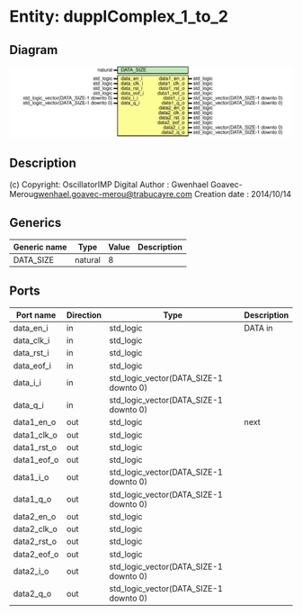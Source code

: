 # Entity: dupplComplex_1_to_2

## Diagram

![Diagram](dupplComplex_1_to_2.svg "Diagram")
## Description

(c) Copyright: OscillatorIMP Digital
Author : Gwenhael Goavec-Merou<gwenhael.goavec-merou@trabucayre.com>
Creation date : 2014/10/14
## Generics

| Generic name | Type    | Value | Description |
| ------------ | ------- | ----- | ----------- |
| DATA_SIZE    | natural | 8     |             |
## Ports

| Port name   | Direction | Type                                   | Description |
| ----------- | --------- | -------------------------------------- | ----------- |
| data_en_i   | in        | std_logic                              | DATA in     |
| data_clk_i  | in        | std_logic                              |             |
| data_rst_i  | in        | std_logic                              |             |
| data_eof_i  | in        | std_logic                              |             |
| data_i_i    | in        | std_logic_vector(DATA_SIZE-1 downto 0) |             |
| data_q_i    | in        | std_logic_vector(DATA_SIZE-1 downto 0) |             |
| data1_en_o  | out       | std_logic                              | next        |
| data1_clk_o | out       | std_logic                              |             |
| data1_rst_o | out       | std_logic                              |             |
| data1_eof_o | out       | std_logic                              |             |
| data1_i_o   | out       | std_logic_vector(DATA_SIZE-1 downto 0) |             |
| data1_q_o   | out       | std_logic_vector(DATA_SIZE-1 downto 0) |             |
| data2_en_o  | out       | std_logic                              |             |
| data2_clk_o | out       | std_logic                              |             |
| data2_rst_o | out       | std_logic                              |             |
| data2_eof_o | out       | std_logic                              |             |
| data2_i_o   | out       | std_logic_vector(DATA_SIZE-1 downto 0) |             |
| data2_q_o   | out       | std_logic_vector(DATA_SIZE-1 downto 0) |             |
